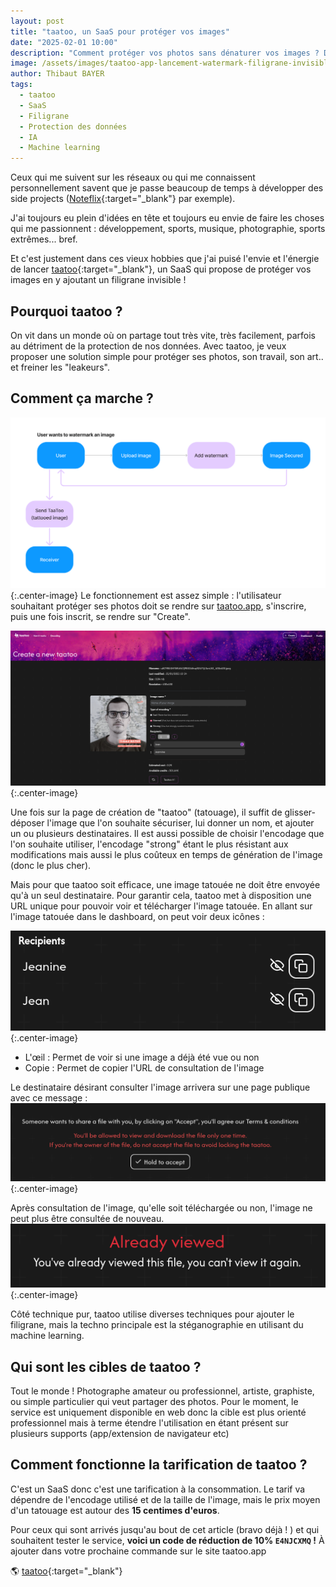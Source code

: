 ```yaml
---
layout: post
title: "taatoo, un SaaS pour protéger vos images"
date: "2025-02-01 10:00"
description: "Comment protéger vos photos sans dénaturer vos images ? Découvrez taatoo, un service qui protège vos images des leaks."
image: /assets/images/taatoo-app-lancement-watermark-filigrane-invisible/main.jpg
author: Thibaut BAYER
tags:
  - taatoo
  - SaaS
  - Filigrane
  - Protection des données
  - IA
  - Machine learning
---
```

Ceux qui me suivent sur les réseaux ou qui me connaissent personnellement savent que je passe beaucoup de temps à développer des side projects ([Noteflix](https://btor.fr/2020/04/07/noteflix-allocine-netflix/){:target="_blank"} par exemple).

J'ai toujours eu plein d'idées en tête et toujours eu envie de faire les choses qui me passionnent : développement, sports, musique, photographie, sports extrêmes... bref.

Et c'est justement dans ces vieux hobbies que j'ai puisé l'envie et l'énergie de lancer [taatoo](https://taatoo.app/){:target="_blank"}, un SaaS qui propose de protéger vos images en y ajoutant un filigrane invisible !

## Pourquoi taatoo ?
On vit dans un monde où on partage tout très vite, très facilement, parfois au détriment de la protection de nos données.
Avec taatoo, je veux proposer une solution simple pour protéger ses photos, son travail, son art.. et freiner les "leakeurs".

## Comment ça marche ?
![](/assets/images/taatoo-app-lancement-watermark-filigrane-invisible/schema.png){:.center-image}
Le fonctionnement est assez simple : l'utilisateur souhaitant protéger ses photos doit se rendre sur [taatoo.app](https://taatoo.app),
s'inscrire, puis une fois inscrit, se rendre sur "Create".

![](/assets/images/taatoo-app-lancement-watermark-filigrane-invisible/create.png){:.center-image}

Une fois sur la page de création de "taatoo" (tatouage), il suffit de glisser-déposer l'image que l'on souhaite sécuriser,
lui donner un nom, et ajouter un ou plusieurs destinataires.
Il est aussi possible de choisir l'encodage que l'on souhaite utiliser, l'encodage "strong" étant le plus résistant aux modifications
mais aussi le plus coûteux en temps de génération de l'image (donc le plus cher).

Mais pour que taatoo soit efficace, une image tatouée ne doit être envoyée qu'à un seul destinataire. Pour garantir cela, taatoo met à disposition une URL unique pour pouvoir voir et télécharger l'image tatouée.
En allant sur l'image tatouée dans le dashboard, on peut voir deux icônes :

![](/assets/images/taatoo-app-lancement-watermark-filigrane-invisible/recipient-links.png){:.center-image}
* L'œil : Permet de voir si une image a déjà été vue ou non
* Copie : Permet de copier l'URL de consultation de l'image

Le destinataire désirant consulter l'image arrivera sur une page publique avec ce message :
![](/assets/images/taatoo-app-lancement-watermark-filigrane-invisible/view.png){:.center-image}

Après consultation de l'image, qu'elle soit téléchargée ou non, l'image ne peut plus être consultée de nouveau.
![](/assets/images/taatoo-app-lancement-watermark-filigrane-invisible/already-viewed.png){:.center-image}

Côté technique pur, taatoo utilise diverses techniques pour ajouter le filigrane, mais la techno principale est la stéganographie en utilisant du machine learning.

## Qui sont les cibles de taatoo ?
Tout le monde ! Photographe amateur ou professionnel, artiste, graphiste, ou simple particulier qui veut partager des photos.
Pour le moment, le service est uniquement disponible en web donc la cible est plus orienté professionnel mais à terme étendre l'utilisation en étant présent sur plusieurs supports (app/extension de navigateur etc)

## Comment fonctionne la tarification de taatoo ?
C'est un SaaS donc c'est une tarification à la consommation. Le tarif va dépendre de l'encodage utilisé et de la taille de l'image,
mais le prix moyen d'un tatouage est autour des **15 centimes d'euros**.

Pour ceux qui sont arrivés jusqu'au bout de cet article (bravo déjà ! ) et qui souhaitent tester le service, **voici un code de réduction de 10% `E4NJCXMQ` !**
À ajouter dans votre prochaine commande sur le site taatoo.app

🌎 [taatoo](https://taatoo.app/){:target="_blank"}
